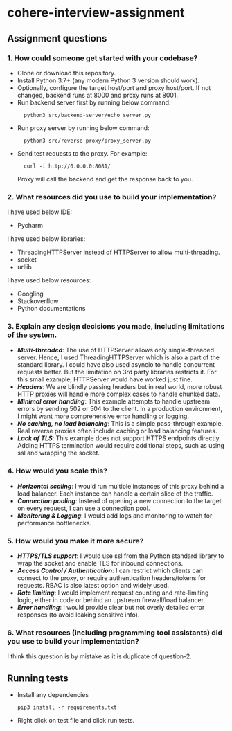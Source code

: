 # cohere-interview-assignment

## Assignment questions
### 1. How could someone get started with your codebase?
* Clone or download this repository.
* Install Python 3.7+ (any modern Python 3 version should work).
* Optionally, configure the target host/port and proxy host/port. If not changed, backend runs at 8000 and proxy runs at 8001.
* Run backend server first by running below command:
  ```shell
    python3 src/backend-server/echo_server.py
  ```
* Run proxy server by running below command:
  ```shell
    python3 src/reverse-proxy/proxy_server.py
  ```
* Send test requests to the proxy. For example:
  ```shell
    curl -i http://0.0.0.0:8081/
  ```
  Proxy will call the backend and get the response back to you.

### 2. What resources did you use to build your implementation?
I have used below IDE:
* Pycharm

I have used below libraries:
* ThreadingHTTPServer instead of HTTPServer to allow multi-threading.
* socket
* urllib

I have used below resources:
* Googling
* Stackoverflow
* Python documentations

### 3. Explain any design decisions you made, including limitations of the system.
* ***Multi-threaded***: The use of HTTPServer allows only single-threaded server. Hence, I used ThreadingHTTPServer which is also a part of the standard library. I could have also used asyncio to handle concurrent requests better. But the limitation on 3rd party libraries restricts it. For this small example, HTTPServer would have worked just fine.
* ***Headers***: We are blindly passing headers but in real world, more robust HTTP proxies will handle more complex cases to handle chunked data.
* ***Minimal error handling***: This example attempts to handle upstream errors by sending 502 or 504 to the client. In a production environment, I might want more comprehensive error handling or logging.
* ***No caching, no load balancing***: This is a simple pass-through example. Real reverse proxies often include caching or load balancing features.
* ***Lack of TLS***: This example does not support HTTPS endpoints directly. Adding HTTPS termination would require additional steps, such as using ssl and wrapping the socket.

### 4. How would you scale this?
* ***Horizontal scaling***: I would run multiple instances of this proxy behind a load balancer. Each instance can handle a certain slice of the traffic.
* ***Connection pooling***: Instead of opening a new connection to the target on every request, I can use a connection pool.
* ***Monitoring & Logging***: I would add logs and monitoring to watch for performance bottlenecks.

### 5. How would you make it more secure?
* ***HTTPS/TLS support***: I would use ssl from the Python standard library to wrap the socket and enable TLS for inbound connections.
* ***Access Control / Authentication***: I can restrict which clients can connect to the proxy, or require authentication headers/tokens for requests. RBAC is also latest option and widely used.
* ***Rate limiting***: I would implement request counting and rate-limiting logic, either in code or behind an upstream firewall/load balancer.
* ***Error handling***: I would provide clear but not overly detailed error responses (to avoid leaking sensitive info).

### 6. What resources (including programming tool assistants) did you use to build your implementation?
I think this question is by mistake as it is duplicate of question-2.

## Running tests
* Install any dependencies
  ```shell
  pip3 install -r requirements.txt
  ```
* Right click on test file and click run tests.

